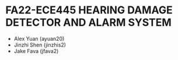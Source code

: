 # FA22-ECE445 HEARING DAMAGE DETECTOR AND ALARM SYSTEM
* Alex Yuan (ayuan20)
* Jinzhi Shen (jinzhis2)
* Jake Fava (jfava2)
